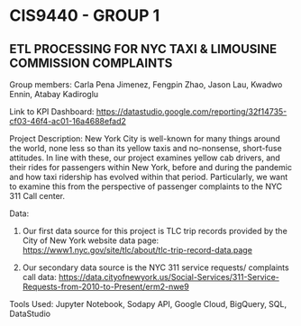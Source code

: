 # CIS9440 - GROUP 1
## ETL PROCESSING FOR NYC TAXI & LIMOUSINE COMMISSION COMPLAINTS

Group members: Carla Pena Jimenez, Fengpin Zhao, Jason Lau, Kwadwo Ennin, Atabay Kadiroglu

Link to KPI Dashboard: https://datastudio.google.com/reporting/32f14735-cf03-46f4-ac01-16a4688efad2

Project Description: New York City is well-known for many things around the world, none less so than its yellow taxis and no-nonsense, short-fuse attitudes. In line with these, our project examines yellow cab drivers, and their rides for passengers within New York, before and during the pandemic and how taxi ridership has evolved within that period. Particularly, we want to examine this from the perspective of passenger complaints to the NYC 311 Call center.

Data:
1) Our first data source for this project is TLC trip records provided by the City of New York website data page:
https://www1.nyc.gov/site/tlc/about/tlc-trip-record-data.page

2) Our secondary data source is the NYC 311 service requests/ complaints call data:
https://data.cityofnewyork.us/Social-Services/311-Service-Requests-from-2010-to-Present/erm2-nwe9

Tools Used: Jupyter Notebook, Sodapy API, Google Cloud, BigQuery, SQL, DataStudio

